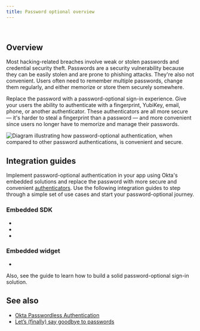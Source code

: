 ```yaml
---
title: Password optional overview
---
```


<div class="oie-embedded-sdk">

<ApiLifecycle access="ie" /><br>

## Overview

Most hacking-related breaches involve weak or stolen passwords and credential security theft. Passwords are a security vulnerability because they can be easily stolen and are prone to phishing attacks. They're also not convenient. Users often need to remember multiple passwords, change them regularly, and either memorize or store them securely somewhere.

Replace the password with a password-optional sign-in experience. Give your users the ability to authenticate with a fingerprint, YubiKey, email, phone, or another authenticator. These authenticators are all more secure &mdash; it's harder to steal a fingerprint than a password &mdash; and more convenient since users no longer have to memorize and manage their passwords.

<div class="three-quarters">

![Diagram illustrating how password-optional authentication, when compared to other password authentications, is convenient and secure.](/img/pwd-optional/pwd-optional-overview-xy-diagram.png)

<!--
Source image: https://www.figma.com/file/YH5Zhzp66kGCglrXQUag2E/%F0%9F%93%8A-Updated-Diagrams-for-Dev-Docs?node-id=3012%3A6039 pwd-optional-overview-xy-diagram
 -->

</div>

## Integration guides

Implement password-optional authentication in your app using Okta's embedded solutions and replace the password with more secure and convenient [authenticators](/docs/guides/authenticators-overview/main/). Use the following integration guides to step through a simple set of use cases and start your password-optional journey.

### Embedded SDK

* <StackSnippet snippet="signupwithemail" inline/>
* <StackSnippet snippet="signinwithemail" inline/>
* <StackSnippet snippet="changeemail" inline/>

### Embedded widget

* <StackSnippet snippet="widgetsignin" inline/>

Also, see the <StackSnippet snippet="bestpractices" inline/> guide to learn how to build a solid password-optional sign-in solution.

## See also

* [Okta Passwordless Authentication](https://www.okta.com/passwordless-authentication/)
* [Let’s (finally) say goodbye to passwords](https://www.okta.com/go-passwordless/)
<!--* [Passwordless authentication deployment guide](https://help.okta.com/oie/en-us/Content/Topics/identity-engine/guides/pwa/pwa-main.htm) fyi, this guide will be removed from hoc; look to view on support site 2022.12.09 - BD-->

</div>
